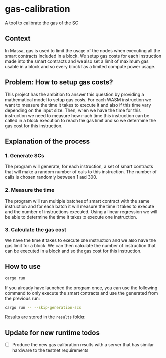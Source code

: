 # gas-calibration

A tool to calibrate the gas of the SC

## Context

In Massa, gas is used to limit the usage of the nodes when executing all the smart contracts included in a block. We setup gas costs for each instruction made into the smart contracts and we also set a limit of maximum gas usable in a block and so every block has a limited compute power usage.

## Problem: How to setup gas costs?

This project has the ambition to answer this question by providing a mathematical model to setup gas costs.
For each WASM instruction we want to measure the time it takes to execute it and also if this time vary depending on the input size. Then, when we have the time for this instruction we need to measure how much time this instruction can be called in a block execution to reach the gas limit and so we determine the gas cost for this instruction.

## Explanation of the process

### 1. Generate SCs

The program will generate, for each instruction, a set of smart contracts that will make a random number of calls to this instruction. The number of calls is chosen randomly between 1 and 300.

### 2. Measure the time

The program will run multiple batches of smart contract with the same instruction and for each batch it will measure the time it takes to execute and the number of instructions executed. Using a linear regression we will be able to determine the time it takes to execute one instruction.

### 3. Calculate the gas cost

We have the time it takes to execute one instruction and we also have the gas limit for a block. We can then calculate the number of instruction that can be executed in a block and so the gas cost for this instruction.

## How to use

```bash
cargo run
```

If you already have launched the program once, you can use the following command to only execute the smart contracts and use the generated from the previous run:

```bash
cargo run -- --skip-generation-scs
```

Results are stored in the `results` folder.

## Update for new runtime todos

- [ ] Produce the new gas calibration results with a server that has similar hardware to the testnet requirements
